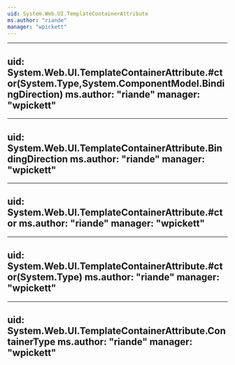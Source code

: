 ```yaml
---
uid: System.Web.UI.TemplateContainerAttribute
ms.author: "riande"
manager: "wpickett"
---
```


---
uid: System.Web.UI.TemplateContainerAttribute.#ctor(System.Type,System.ComponentModel.BindingDirection)
ms.author: "riande"
manager: "wpickett"
---

---
uid: System.Web.UI.TemplateContainerAttribute.BindingDirection
ms.author: "riande"
manager: "wpickett"
---

---
uid: System.Web.UI.TemplateContainerAttribute.#ctor
ms.author: "riande"
manager: "wpickett"
---

---
uid: System.Web.UI.TemplateContainerAttribute.#ctor(System.Type)
ms.author: "riande"
manager: "wpickett"
---

---
uid: System.Web.UI.TemplateContainerAttribute.ContainerType
ms.author: "riande"
manager: "wpickett"
---
